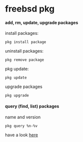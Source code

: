 # freebsd pkg

#### add, rm, update, upgrade packages

install packages:

```
pkg install package
```

uninstall packages:

```
pkg remove package
```

pkg update:

```
pkg update
```

upgrade packages

```
pkg upgrade
```

#### query (find, list) packages

name and version

```
pkg query %n-%v
```

have a look [here](https://www.freebsd.org/cgi/man.cgi?query=pkg-query&sektion=8#end)